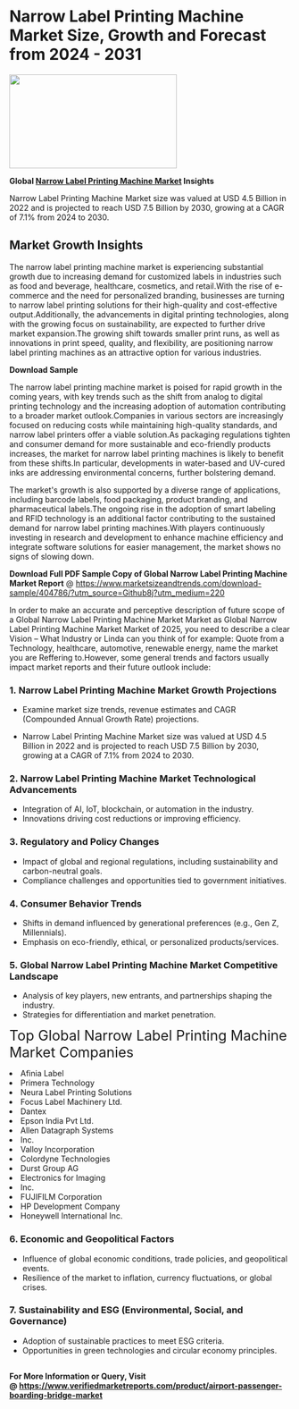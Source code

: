 <H1>Narrow Label Printing Machine Market Size, Growth and Forecast from 2024 - 2031</H1><img class="aligncenter size-medium wp-image-584254" src="https://thirdeyenews.in/wp-content/uploads/2024/09/Global-Market-Research-300x168.jpeg" alt="" width="300" height="168" /><p><strong>Global&nbsp;<a href="https://www.marketsizeandtrends.com/download-sample/404786/?utm_source=Github8j?utm_medium=220">Narrow Label Printing Machine Market</a> Insights</strong></p><p>Narrow Label Printing Machine Market size was valued at USD 4.5 Billion in 2022 and is projected to reach USD 7.5 Billion by 2030, growing at a CAGR of 7.1% from 2024 to 2030.</p><p><h2>Market Growth Insights</h2> <p>The narrow label printing machine market is experiencing substantial growth due to increasing demand for customized labels in industries such as food and beverage, healthcare, cosmetics, and retail.With the rise of e-commerce and the need for personalized branding, businesses are turning to narrow label printing solutions for their high-quality and cost-effective output.Additionally, the advancements in digital printing technologies, along with the growing focus on sustainability, are expected to further drive market expansion.The growing shift towards smaller print runs, as well as innovations in print speed, quality, and flexibility, are positioning narrow label printing machines as an attractive option for various industries.</p> <p><strong>Download Sample</strong></p> <p>The narrow label printing machine market is poised for rapid growth in the coming years, with key trends such as the shift from analog to digital printing technology and the increasing adoption of automation contributing to a broader market outlook.Companies in various sectors are increasingly focused on reducing costs while maintaining high-quality standards, and narrow label printers offer a viable solution.As packaging regulations tighten and consumer demand for more sustainable and eco-friendly products increases, the market for narrow label printing machines is likely to benefit from these shifts.In particular, developments in water-based and UV-cured inks are addressing environmental concerns, further bolstering demand.</p> <p>The market's growth is also supported by a diverse range of applications, including barcode labels, food packaging, product branding, and pharmaceutical labels.The ongoing rise in the adoption of smart labeling and RFID technology is an additional factor contributing to the sustained demand for narrow label printing machines.With players continuously investing in research and development to enhance machine efficiency and integrate software solutions for easier management, the market shows no signs of slowing down.</p> <p><span class=""><strong>Download Full PDF Sample Copy of Global Narrow Label Printing Machine Market Report</strong> @ <a href="https://www.marketsizeandtrends.com/download-sample/404786/?utm_source=Github8j?utm_medium=220" target="_blank">https://www.marketsizeandtrends.com/download-sample/404786/?utm_source=Github8j?utm_medium=220</a></span></p><p>In order to make an accurate and perceptive description of future scope of a Global&nbsp;Narrow Label Printing Machine Market Market as Global&nbsp;Narrow Label Printing Machine Market Market of 2025, you need to describe a clear Vision &ndash; What Industry or Linda can you think of for example: Quote from a Technology, healthcare, automotive, renewable energy, name the market you are Reffering to.However, some general trends and factors usually impact market reports and their future outlook include:</p><h3>1.&nbsp;<strong>Narrow Label Printing Machine Market Growth Projections</strong></h3><ul><li>Examine market size trends, revenue estimates and CAGR (Compounded Annual Growth Rate) projections.</li><li><p>Narrow Label Printing Machine Market size was valued at USD 4.5 Billion in 2022 and is projected to reach USD 7.5 Billion by 2030, growing at a CAGR of 7.1% from 2024 to 2030.</p></li></ul><h3>2.&nbsp;<strong>Narrow Label Printing Machine Market Technological Advancements</strong></h3><ul><li>Integration of AI, IoT, blockchain, or automation in the industry.</li><li>Innovations driving cost reductions or improving efficiency.</li></ul><h3>3.&nbsp;<strong>Regulatory and Policy Changes</strong></h3><ul><li>Impact of global and regional regulations, including sustainability and carbon-neutral goals.</li><li>Compliance challenges and opportunities tied to government initiatives.</li></ul><h3>4.&nbsp;<strong>Consumer Behavior Trends</strong></h3><ul><li>Shifts in demand influenced by generational preferences (e.g., Gen Z, Millennials).</li><li>Emphasis on eco-friendly, ethical, or personalized products/services.</li></ul><h3>5.&nbsp;<strong>Global Narrow Label Printing Machine Market Competitive Landscape</strong></h3><ul><li>Analysis of key players, new entrants, and partnerships shaping the industry.</li><li>Strategies for differentiation and market penetration.</li></ul><p data-pm-slice="1 1 []"><span style="color: inherit; font-family: inherit; font-size: 25px;">Top Global Narrow Label Printing Machine Market Companies</span></p><div class="" data-test-id=""><p><li>Afinia Label</li><li> Primera Technology</li><li> Neura Label Printing Solutions</li><li> Focus Label Machinery Ltd.</li><li> Dantex</li><li> Epson India Pvt Ltd.</li><li> Allen Datagraph Systems</li><li> Inc.</li><li> Valloy Incorporation</li><li> Colordyne Technologies</li><li> Durst Group AG</li><li> Electronics for Imaging</li><li> Inc.</li><li> FUJIFILM Corporation</li><li> HP Development Company</li><li> Honeywell International Inc.</li></p></div><h3>6.&nbsp;<strong>Economic and Geopolitical Factors</strong></h3><ul><li>Influence of global economic conditions, trade policies, and geopolitical events.</li><li>Resilience of the market to inflation, currency fluctuations, or global crises.</li></ul><h3>7.&nbsp;<strong>Sustainability and ESG (Environmental, Social, and Governance)</strong></h3><ul><li>Adoption of sustainable practices to meet ESG criteria.</li><li>Opportunities in green technologies and circular economy principles.</li></ul><h2><strong style="font-size: 14px;">For More Information or Query, Visit @&nbsp;</strong><a style="background-color: #ffffff; font-size: 14px;" href="https://www.marketsizeandtrends.com/report/narrow-label-printing-machine-market/" target="_blank">https://www.verifiedmarketreports.com/product/airport-passenger-boarding-bridge-market</a></h2>